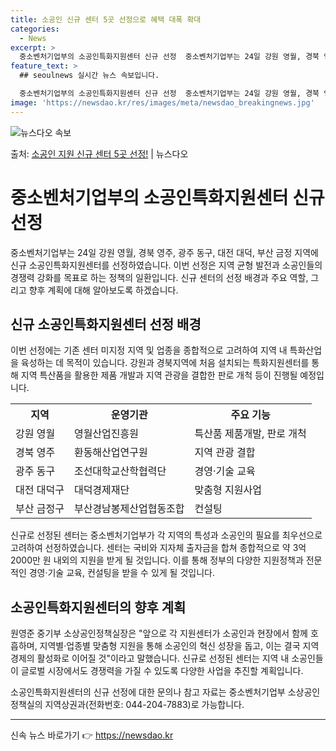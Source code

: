 ```yaml
---
title: 소공인 신규 센터 5곳 선정으로 혜택 대폭 확대
categories:
  - News
excerpt: >
  중소벤처기업부의 소공인특화지원센터 신규 선정  중소벤처기업부는 24일 강원 영월, 경북 영주, 광주 동구, …
feature_text: >
  ## seoulnews 실시간 뉴스 속보입니다.

  중소벤처기업부의 소공인특화지원센터 신규 선정  중소벤처기업부는 24일 강원 영월, 경북 영주, 광주 동구, …
image: 'https://newsdao.kr/res/images/meta/newsdao_breakingnews.jpg'
---
```


![뉴스다오 속보](https://newsdao.kr/res/images/meta/newsdao_breakingnews.jpg)

<p>출처: <a href="https://newsdao.kr/4390" rel="dofollow">소공인 지원 신규 센터 5곳 선정!</a> | 뉴스다오</p>

<h1>중소벤처기업부의 소공인특화지원센터 신규 선정</h1>

<p data-ke-size="size16">중소벤처기업부는 24일 강원 영월, 경북 영주, 광주 동구, 대전 대덕, 부산 금정 지역에 신규 소공인특화지원센터를 선정하였습니다. 이번 선정은 지역 균형 발전과 소공인들의 경쟁력 강화를 목표로 하는 정책의 일환입니다. 신규 센터의 선정 배경과 주요 역할, 그리고 향후 계획에 대해 알아보도록 하겠습니다.</p>

<h2 data-ke-size="size26">신규 소공인특화지원센터 선정 배경</h2>

<p>이번 선정에는 기존 센터 미지정 지역 및 업종을 종합적으로 고려하여 지역 내 특화산업을 육성하는 데 목적이 있습니다. 강원과 경북지역에 처음 설치되는 특화지원센터를 통해 지역 특산품을 활용한 제품 개발과 지역 관광을 결합한 판로 개척 등이 진행될 예정입니다.</p>

<table>
  <tr>
    <th>지역</th>
    <th>운영기관</th>
    <th>주요 기능</th>
  </tr>
  <tr>
    <td>강원 영월</td>
    <td>영월산업진흥원</td>
    <td>특산품 제품개발, 판로 개척</td>
  </tr>
  <tr>
    <td>경북 영주</td>
    <td>환동해산업연구원</td>
    <td>지역 관광 결합</td>
  </tr>
  <tr>
    <td>광주 동구</td>
    <td>조선대학교산학협력단</td>
    <td>경영·기술 교육</td>
  </tr>
  <tr>
    <td>대전 대덕구</td>
    <td>대덕경제재단</td>
    <td>맞춤형 지원사업</td>
  </tr>
  <tr>
    <td>부산 금정구</td>
    <td>부산경남봉제산업협동조합</td>
    <td>컨설팅</td>
  </tr>
</table>

<p data-ke-size="size16">신규로 선정된 센터는 중소벤처기업부가 각 지역의 특성과 소공인의 필요를 최우선으로 고려하여 선정하였습니다. 센터는 국비와 지자체 출자금을 합쳐 종합적으로 약 3억 2000만 원 내외의 지원을 받게 될 것입니다. 이를 통해 정부의 다양한 지원정책과 전문적인 경영·기술 교육, 컨설팅을 받을 수 있게 될 것입니다.</p>

<h2 data-ke-size="size26">소공인특화지원센터의 향후 계획</h2>

<p>원영준 중기부 소상공인정책실장은 "앞으로 각 지원센터가 소공인과 현장에서 함께 호흡하며, 지역별·업종별 맞춤형 지원을 통해 소공인의 혁신 성장을 돕고, 이는 결국 지역 경제의 활성화로 이어질 것"이라고 말했습니다.  신규로 선정된 센터는 지역 내 소공인들이 글로벌 시장에서도 경쟁력을 가질 수 있도록 다양한 사업을 추진할 계획입니다.</p>

<p data-ke-size="size16">소공인특화지원센터의 신규 선정에 대한 문의나 참고 자료는 중소벤처기업부 소상공인정책실의 지역상권과(전화번호: 044-204-7883)로 가능합니다.</p>
<hr>

<p data-ke-size="size16"></p> 

신속 뉴스 바로가기 👉 <a href="https://newsdao.kr" rel="dofollow">https://newsdao.kr</a>


